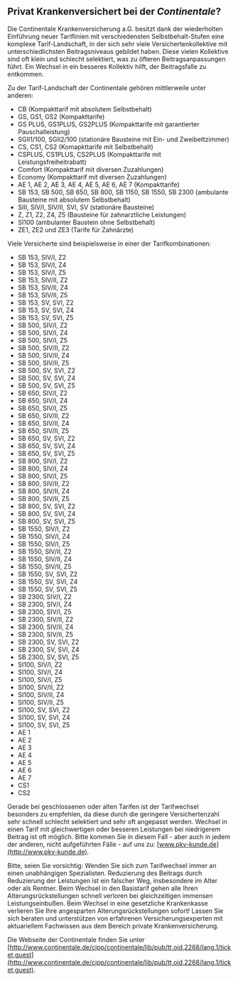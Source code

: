 ## Privat Krankenversichert bei der *Continentale*?

Die Continentale Krankenversicherung a.G. besitzt dank der wiederholten Einführung neuer Tariflinien mit verschiedensten Selbstbehalt-Stufen
eine komplexe Tarif-Landschaft, in der sich sehr viele Versichertenkollektive mit unterschiedlichsten Beitragsniveaus gebildet haben. Diese vielen Kollektive sind oft klein und schlecht selektiert, was zu öfteren Beitragsanpassungen führt. Ein Wechsel in ein besseres Kollektiv hilft, der Beitragsfalle zu entkommen.

Zu der Tarif-Landschaft der Continentale gehören mittlerweile unter anderen:

* CB (Kompakttarif mit absolutem Selbstbehalt)
* GS, GS1, GS2 (Kompakttarife)
* GS PLUS, GS1PLUS, GS2PLUS (Kompakttarife mit garantierter Pauschalleistung)
* SGII1/100, SGII2/100 (stationäre Bausteine mit Ein- und Zweibettzimmer)
* CS, CS1, CS2 (Komapkttarife mit Selbstbehalt)
* CSPLUS, CS1PLUS, CS2PLUS (Kompakttarife mit Leistungsfreiheitrabatt)
* Comfort (Kompakttarif mit diversen Zuzahlungen)
* Economy (Kompakttarif mit diversen Zuzahlungen)
* AE 1, AE 2, AE 3, AE 4, AE 5, AE 6, AE 7 (Kompakttarife)
* SB 153, SB 500, SB 650, SB 800, SB 1150, SB 1550, SB 2300 (ambulante Bausteine mit absolutem Selbstbehalt) 
* SIII, SIV/I, SIV/II, SVI, SV (stationäre Bausteine)
* Z, Z1, Z2, Z4, Z5 (Bausteine für zahnarztliche Leistungen) 
* SI100 (ambulanter Baustein ohne Selbstbehalt)
* ZE1, ZE2 und ZE3 (Tarife für Zahnärzte)
 
Viele Versicherte sind beispielsweise in einer der Tarifkombinationen:

* SB 153, SIV/I, Z2
* SB 153, SIV/I, Z4 
* SB 153, SIV/I, Z5
* SB 153, SIV/II, Z2
* SB 153, SIV/II, Z4 
* SB 153, SIV/II, Z5
* SB 153, SV, SVI, Z2
* SB 153, SV, SVI, Z4
* SB 153, SV, SVI, Z5 
* SB 500, SIV/I, Z2
* SB 500, SIV/I, Z4 
* SB 500, SIV/I, Z5
* SB 500, SIV/II, Z2
* SB 500, SIV/II, Z4 
* SB 500, SIV/II, Z5
* SB 500, SV, SVI, Z2
* SB 500, SV, SVI, Z4
* SB 500, SV, SVI, Z5
* SB 650, SIV/I, Z2
* SB 650, SIV/I, Z4 
* SB 650, SIV/I, Z5
* SB 650, SIV/II, Z2
* SB 650, SIV/II, Z4 
* SB 650, SIV/II, Z5
* SB 650, SV, SVI, Z2
* SB 650, SV, SVI, Z4
* SB 650, SV, SVI, Z5
* SB 800, SIV/I, Z2
* SB 800, SIV/I, Z4 
* SB 800, SIV/I, Z5
* SB 800, SIV/II, Z2
* SB 800, SIV/II, Z4 
* SB 800, SIV/II, Z5
* SB 800, SV, SVI, Z2
* SB 800, SV, SVI, Z4
* SB 800, SV, SVI, Z5
* SB 1550, SIV/I, Z2
* SB 1550, SIV/I, Z4 
* SB 1550, SIV/I, Z5
* SB 1550, SIV/II, Z2
* SB 1550, SIV/II, Z4 
* SB 1550, SIV/II, Z5
* SB 1550, SV, SVI, Z2
* SB 1550, SV, SVI, Z4
* SB 1550, SV, SVI, Z5
* SB 2300, SIV/I, Z2
* SB 2300, SIV/I, Z4 
* SB 2300, SIV/I, Z5
* SB 2300, SIV/II, Z2
* SB 2300, SIV/II, Z4 
* SB 2300, SIV/II, Z5
* SB 2300, SV, SVI, Z2
* SB 2300, SV, SVI, Z4
* SB 2300, SV, SVI, Z5
* SI100, SIV/I, Z2
* SI100, SIV/I, Z4 
* SI100, SIV/I, Z5
* SI100, SIV/II, Z2
* SI100, SIV/II, Z4 
* SI100, SIV/II, Z5
* SI100, SV, SVI, Z2
* SI100, SV, SVI, Z4
* SI100, SV, SVI, Z5
* AE 1
* AE 2
* AE 3
* AE 4
* AE 5
* AE 6
* AE 7
* CS1
* CS2

Gerade bei geschlossenen oder alten Tarifen ist der Tarifwechsel besonders zu empfehlen, 
da diese durch die geringere Versichertenzahl sehr schnell schlecht selektiert und sehr oft angepasst werden.
Wechsel in einen Tarif mit gleichwertigen oder besseren Leistungen bei niedrigerem Beitrag ist oft möglich.
Bitte kommen Sie in diesem Fall - aber auch in jedem der anderen, nicht aufgeführten Fälle - auf uns zu: [www.pkv-kunde.de](http://www.pkv-kunde.de).

Bitte, seien Sie vorsichtig: Wenden Sie sich zum Tarifwechsel immer an einen unabhängigen Spezialisten. Reduzierung des Beitrags durch Reduzierung der Leistungen ist ein falscher Weg, insbesondere im Alter oder als Rentner. Beim Wechsel in den Basistarif gehen alle Ihren Alterungsrückstellungen schnell verloren bei gleichzeitigen immensen Leistungseinbußen. Beim Wechsel in eine gesetzliche Krankenkasse verlieren Sie Ihre angesparten Alterungsrückstellungen sofort! Lassen Sie sich beraten und unterstützen von erfahrenen Versicherungsexperten mit aktuariellem Fachwissen aus dem Bereich private Krankenversicherung.

Die Webseite der Continentale finden Sie unter [http://www.continentale.de/cipp/continentale/lib/pub/tt,oid,2268/lang,1/ticket,guest](http://www.continentale.de/cipp/continentale/lib/pub/tt,oid,2268/lang,1/ticket,guest).


